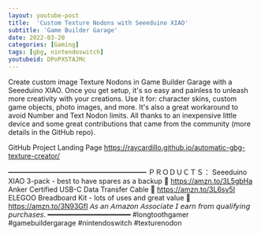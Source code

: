 ```yaml
---
layout: youtube-post
title:  'Custom Texture Nodons with Seeeduino XIAO'
subtitle: 'Game Builder Garage'
date: 2022-03-20
categories: [Gaming]
tags: [gbg, nintendoswitch]
youtubeid: DPoPXSTAJMc
---
```


<p class="premono" markdown="1">
Create custom image Texture Nodons in Game Builder Garage with a Seeeduino XIAO. Once you get setup, it's so easy and painless to unleash more creativity with your creations. Use it for: character skins, custom game objects, photo images, and more. It's also a great workaround to avoid Number and Text Nodon limits. All thanks to an inexpensive little device and some great contributions that came from the community (more details in the GitHub repo).

GitHub Project Landing Page
<https://raycardillo.github.io/automatic-gbg-texture-creator/>

━━━━━━━━━━━━━━━━━━━━
ＰＲＯＤＵＣＴＳ：
  Seeeduino XIAO 3-pack - best to have spares as a backup
  🛒 <https://amzn.to/3L5gbHa>
  Anker Certified USB-C Data Transfer Cable
  🛒 <https://amzn.to/3L6sy5I>
  ELEGOO Breadboard Kit - lots of uses and great value
  🛒 <https://amzn.to/3N93GfI>
  𝘈𝘴 𝘢𝘯 𝘈𝘮𝘢𝘻𝘰𝘯 𝘈𝘴𝘴𝘰𝘤𝘪𝘢𝘵𝘦 𝘐 𝘦𝘢𝘳𝘯 𝘧𝘳𝘰𝘮 𝘲𝘶𝘢𝘭𝘪𝘧𝘺𝘪𝘯𝘨 𝘱𝘶𝘳𝘤𝘩𝘢𝘴𝘦𝘴.
━━━━━━━━━━━━━━━━━━━━
#longtoothgamer #gamebuildergarage #nintendoswitch #texturenodon
</p>
